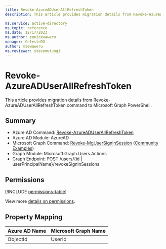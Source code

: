 ```yaml
---
title: Revoke-AzureADUserAllRefreshToken
description: This article provides migration details from Revoke-AzureADUserAllRefreshToken command to Microsoft Graph PowerShell.

ms.service: active-directory
ms.topic: reference
ms.date: 12/17/2023
ms.author: eunicewaweru
manager: CelesteDG
author: msewaweru
ms.reviewer: stevemutungi
---
```


# Revoke-AzureADUserAllRefreshToken

This article provides migration details from Revoke-AzureADUserAllRefreshToken command to Microsoft Graph PowerShell.

## Summary

+ Azure AD Command: [Revoke-AzureADUserAllRefreshToken](/powershell/module/azuread/revoke-azureaduserallrefreshtoken)
+ Azure AD Module: AzureAD
+ Microsoft Graph Command: [Revoke-MgUserSignInSession](/powershell/module/microsoft.graph.users.actions/revoke-mgusersigninsession) ([Community Examples](https://github.com/orgs/msgraph/discussions?discussions_q=Revoke-MgUserSignInSession))
+ Graph Module: Microsoft.Graph.Users.Actions
+ Graph Endpoint:  POST /users/{id | userPrincipalName}/revokeSignInSessions

## Permissions

[!INCLUDE [permissions-table](~/graphref/api-reference/v1.0/includes/permissions/user-revokesigninsessions-permissions.md)]

View more [details on permissions](/graph/api/user-revokesigninsessions#permissions).

## Property Mapping

|Azure AD Name|Microsoft Graph Name|
|---|---|
|ObjectId|UserId|